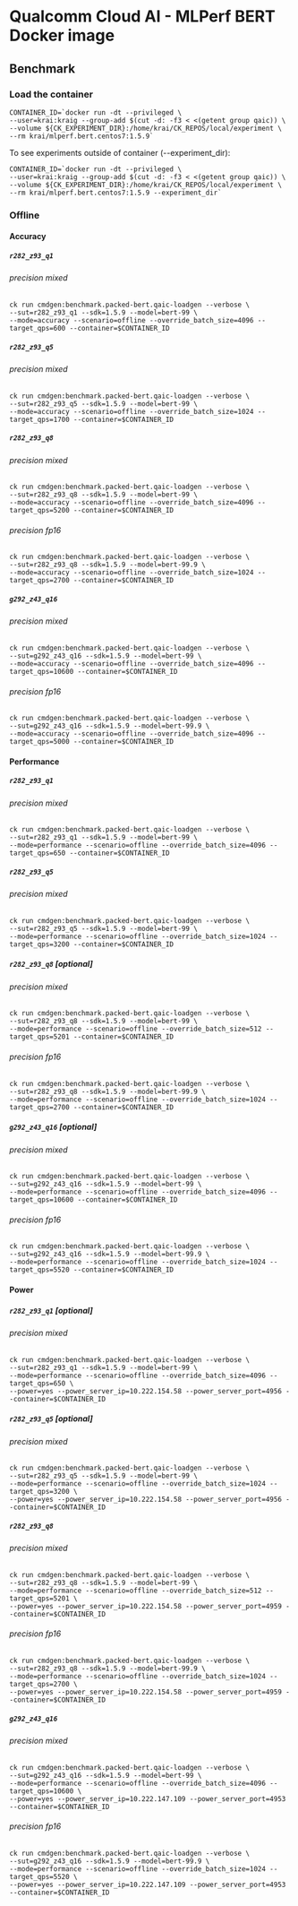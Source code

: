 # Qualcomm Cloud AI - MLPerf BERT Docker image

## Benchmark

### Load the container
```
CONTAINER_ID=`docker run -dt --privileged \
--user=krai:kraig --group-add $(cut -d: -f3 < <(getent group qaic)) \
--volume ${CK_EXPERIMENT_DIR}:/home/krai/CK_REPOS/local/experiment \
--rm krai/mlperf.bert.centos7:1.5.9`
```
To see experiments outside of container (--experiment_dir):

```
CONTAINER_ID=`docker run -dt --privileged \
--user=krai:kraig --group-add $(cut -d: -f3 < <(getent group qaic)) \
--volume ${CK_EXPERIMENT_DIR}:/home/krai/CK_REPOS/local/experiment \
--rm krai/mlperf.bert.centos7:1.5.9 --experiment_dir`
```

### Offline

#### Accuracy

##### `r282_z93_q1`

###### precision mixed

```
ck run cmdgen:benchmark.packed-bert.qaic-loadgen --verbose \
--sut=r282_z93_q1 --sdk=1.5.9 --model=bert-99 \
--mode=accuracy --scenario=offline --override_batch_size=4096 --target_qps=600 --container=$CONTAINER_ID
```

##### `r282_z93_q5`


###### precision mixed

```
ck run cmdgen:benchmark.packed-bert.qaic-loadgen --verbose \
--sut=r282_z93_q5 --sdk=1.5.9 --model=bert-99 \
--mode=accuracy --scenario=offline --override_batch_size=1024 --target_qps=1700 --container=$CONTAINER_ID
```

##### `r282_z93_q8`

###### precision mixed

```
ck run cmdgen:benchmark.packed-bert.qaic-loadgen --verbose \
--sut=r282_z93_q8 --sdk=1.5.9 --model=bert-99 \
--mode=accuracy --scenario=offline --override_batch_size=4096 --target_qps=5200 --container=$CONTAINER_ID
```

###### precision fp16

```
ck run cmdgen:benchmark.packed-bert.qaic-loadgen --verbose \
--sut=r282_z93_q8 --sdk=1.5.9 --model=bert-99.9 \
--mode=accuracy --scenario=offline --override_batch_size=1024 --target_qps=2700 --container=$CONTAINER_ID
```

##### `g292_z43_q16`

###### precision mixed

```
ck run cmdgen:benchmark.packed-bert.qaic-loadgen --verbose \
--sut=g292_z43_q16 --sdk=1.5.9 --model=bert-99 \
--mode=accuracy --scenario=offline --override_batch_size=4096 --target_qps=10600 --container=$CONTAINER_ID
```


###### precision fp16

```
ck run cmdgen:benchmark.packed-bert.qaic-loadgen --verbose \
--sut=g292_z43_q16 --sdk=1.5.9 --model=bert-99.9 \
--mode=accuracy --scenario=offline --override_batch_size=4096 --target_qps=5000 --container=$CONTAINER_ID
```

#### Performance

##### `r282_z93_q1`

###### precision mixed
```
ck run cmdgen:benchmark.packed-bert.qaic-loadgen --verbose \
--sut=r282_z93_q1 --sdk=1.5.9 --model=bert-99 \
--mode=performance --scenario=offline --override_batch_size=4096 --target_qps=650 --container=$CONTAINER_ID
```


##### `r282_z93_q5`

###### precision mixed

```
ck run cmdgen:benchmark.packed-bert.qaic-loadgen --verbose \
--sut=r282_z93_q5 --sdk=1.5.9 --model=bert-99 \
--mode=performance --scenario=offline --override_batch_size=1024 --target_qps=3200 --container=$CONTAINER_ID
```


##### `r282_z93_q8` [optional]


###### precision mixed

```
ck run cmdgen:benchmark.packed-bert.qaic-loadgen --verbose \
--sut=r282_z93_q8 --sdk=1.5.9 --model=bert-99 \
--mode=performance --scenario=offline --override_batch_size=512 --target_qps=5201 --container=$CONTAINER_ID
```

###### precision fp16
```
ck run cmdgen:benchmark.packed-bert.qaic-loadgen --verbose \
--sut=r282_z93_q8 --sdk=1.5.9 --model=bert-99.9 \
--mode=performance --scenario=offline --override_batch_size=1024 --target_qps=2700 --container=$CONTAINER_ID
```

##### `g292_z43_q16` [optional]

###### precision mixed

```
ck run cmdgen:benchmark.packed-bert.qaic-loadgen --verbose \
--sut=g292_z43_q16 --sdk=1.5.9 --model=bert-99 \
--mode=performance --scenario=offline --override_batch_size=4096 --target_qps=10600 --container=$CONTAINER_ID
```

###### precision fp16
```
ck run cmdgen:benchmark.packed-bert.qaic-loadgen --verbose \
--sut=g292_z43_q16 --sdk=1.5.9 --model=bert-99.9 \
--mode=performance --scenario=offline --override_batch_size=1024 --target_qps=5520 --container=$CONTAINER_ID
```

#### Power

##### `r282_z93_q1` [optional]

###### precision mixed

```
ck run cmdgen:benchmark.packed-bert.qaic-loadgen --verbose \
--sut=r282_z93_q1 --sdk=1.5.9 --model=bert-99 \
--mode=performance --scenario=offline --override_batch_size=4096 --target_qps=650 \
--power=yes --power_server_ip=10.222.154.58 --power_server_port=4956 --container=$CONTAINER_ID
```

##### `r282_z93_q5` [optional]

###### precision mixed

```
ck run cmdgen:benchmark.packed-bert.qaic-loadgen --verbose \
--sut=r282_z93_q5 --sdk=1.5.9 --model=bert-99 \
--mode=performance --scenario=offline --override_batch_size=1024 --target_qps=3200 \
--power=yes --power_server_ip=10.222.154.58 --power_server_port=4956 --container=$CONTAINER_ID
```

##### `r282_z93_q8`

###### precision mixed

```
ck run cmdgen:benchmark.packed-bert.qaic-loadgen --verbose \
--sut=r282_z93_q8 --sdk=1.5.9 --model=bert-99 \
--mode=performance --scenario=offline --override_batch_size=512 --target_qps=5201 \
--power=yes --power_server_ip=10.222.154.58 --power_server_port=4959 --container=$CONTAINER_ID
```

###### precision fp16
```
ck run cmdgen:benchmark.packed-bert.qaic-loadgen --verbose \
--sut=r282_z93_q8 --sdk=1.5.9 --model=bert-99.9 \
--mode=performance --scenario=offline --override_batch_size=1024 --target_qps=2700 \
--power=yes --power_server_ip=10.222.154.58 --power_server_port=4959 --container=$CONTAINER_ID
```

##### `g292_z43_q16`

###### precision mixed

```
ck run cmdgen:benchmark.packed-bert.qaic-loadgen --verbose \
--sut=g292_z43_q16 --sdk=1.5.9 --model=bert-99 \
--mode=performance --scenario=offline --override_batch_size=4096 --target_qps=10600 \
--power=yes --power_server_ip=10.222.147.109 --power_server_port=4953 --container=$CONTAINER_ID
```

###### precision fp16
```
ck run cmdgen:benchmark.packed-bert.qaic-loadgen --verbose \
--sut=g292_z43_q16 --sdk=1.5.9 --model=bert-99.9 \
--mode=performance --scenario=offline --override_batch_size=1024 --target_qps=5520 \
--power=yes --power_server_ip=10.222.147.109 --power_server_port=4953 --container=$CONTAINER_ID
```
